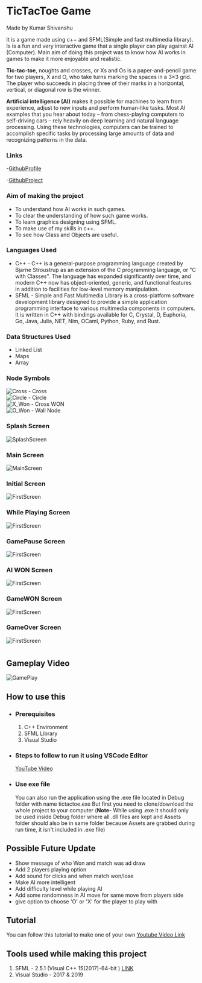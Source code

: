 # TicTacToe Game
Made by Kumar Shivanshu


It is a game made using c++ and SFML(Simple and fast multimedia library). Is is a fun and very interactive game that a single player can play against AI (Computer). Main aim of doing this project was to know how AI works in games to make it more enjoyable and realistic.

**Tic-tac-toe**, noughts and crosses, or Xs and Os is a paper-and-pencil game for two players, X and O, who take turns marking the spaces in a 3×3 grid. The player who succeeds in placing three of their marks in a horizontal, vertical, or diagonal row is the winner.

**Artificial intelligence (AI)** makes it possible for machines to learn from experience, adjust to new inputs and perform human-like tasks. Most AI examples that you hear about today – from chess-playing computers to self-driving cars – rely heavily on deep learning and natural language processing. Using these technologies, computers can be trained to accomplish specific tasks by processing large amounts of data and recognizing patterns in the data.

### Links
-[GithubProfile](https://github.com/KrShivanshu)

-[GithubProject](https://github.com/KrShivanshu/TicTacToe) 

### Aim of making the project
* To understand how AI works in such games.
* To clear the understanding of how such game works.
* To learn graphics designing using SFML.
* To make use of my skills in c++.
* To see how Class and Objects are useful.

### Languages Used
* C++ - C++ is a general-purpose programming language created by Bjarne Stroustrup as an extension of the C programming language, or "C with Classes". The language has expanded significantly over time, and modern C++ now has object-oriented, generic, and functional features in addition to facilities for low-level memory manipulation.
* SFML - Simple and Fast Multimedia Library is a cross-platform software development library designed to provide a simple application programming interface to various multimedia components in computers. It is written in C++ with bindings available for C, Crystal, D, Euphoria, Go, Java, Julia,.NET, Nim, OCaml, Python, Ruby, and Rust.


### Data Structures Used
 * Linked List
 * Maps
 * Array


### Node Symbols

![Cross](https://github.com/KrShivanshu/Resources/blob/master/TicTacToe/X110.png) - Cross \
![Circle](https://github.com/KrShivanshu/Resources/blob/master/TicTacToe/O110.png) - Circle \
![X_Won](https://github.com/KrShivanshu/Resources/blob/master/TicTacToe/XWin115.png) - Cross WON \
![O_Won](https://github.com/KrShivanshu/Resources/blob/master/TicTacToe/OWin115.png) - Wall Node  

### Splash Screen
![SplashScreen](https://github.com/KrShivanshu/Resources/blob/master/TicTacToe/SplashScreen.png)

### Main Screen
![MainScreen](https://github.com/KrShivanshu/Resources/blob/master/TicTacToe/MainScreen.png)

### Initial Screen
![FirstScreen](https://github.com/KrShivanshu/Resources/blob/master/TicTacToe/StartGamePlay.png)

### While Playing Screen
![FirstScreen](https://github.com/KrShivanshu/Resources/blob/master/TicTacToe/GamePlay.png)

### GamePause Screen
![FirstScreen](https://github.com/KrShivanshu/Resources/blob/master/TicTacToe/PauseMenu.png)

### AI WON Screen
![FirstScreen](https://github.com/KrShivanshu/Resources/blob/master/TicTacToe/AI_Won.png)

### GameWON Screen
![FirstScreen](https://github.com/KrShivanshu/Resources/blob/master/TicTacToe/PlayerWon.png)

### GameOver Screen
![FirstScreen](https://github.com/KrShivanshu/Resources/blob/master/TicTacToe/GameOverMenu.png)


#

## Gameplay Video

![GamePlay](https://github.com/KrShivanshu/Resources/blob/master/TicTacToe/TicTacToeVideo.gif)


## How to use this
* ### Prerequisites 
   1. C++ Environment
   2. SFML Library
   3. Visual Studio
* ### Steps to follow to run it using VSCode Editor
   [YouTube Video](https://www.youtube.com/watch?v=JxKyUwpBmy4&list=PLRtjMdoYXLf4L0UVTggZdTV55baO6x6CO&index=2&t=184s)
* ### Use exe file
   You can also run the application using the .exe file located in Debug folder with name tictactoe.exe
   But first you need to clone/download the whole project to your computer (**Note-** While using .exe it should only be used inside Debug folder where all .dll files are kept and Assets folder should also be in same folder because Assets are grabbed during run time, it isn't included in .exe file)

## Possible Future Update
* Show message of who Won and match was ad draw 
* Add 2 players playing option
* Add sound for clicks and when match won/lose
* Make AI more intelligent
* Add difficulty level while playing AI
* Add some randomness in AI move for same move from players side
* give option to choose 'O' or 'X' for the player to play with

## Tutorial
You can follow this tutorial to make one of your own
[Youtube Video Link](https://www.youtube.com/playlist?list=PLRtjMdoYXLf4L0UVTggZdTV55baO6x6CO) 

## Tools used while making this project
1. SFML - 2.5.1 (Visual C++ 15(2017)-64-bit ) [LINK](https://www.sfml-dev.org/download/sfml/2.5.1/)
2. Visual Studio - 2017 & 2019
